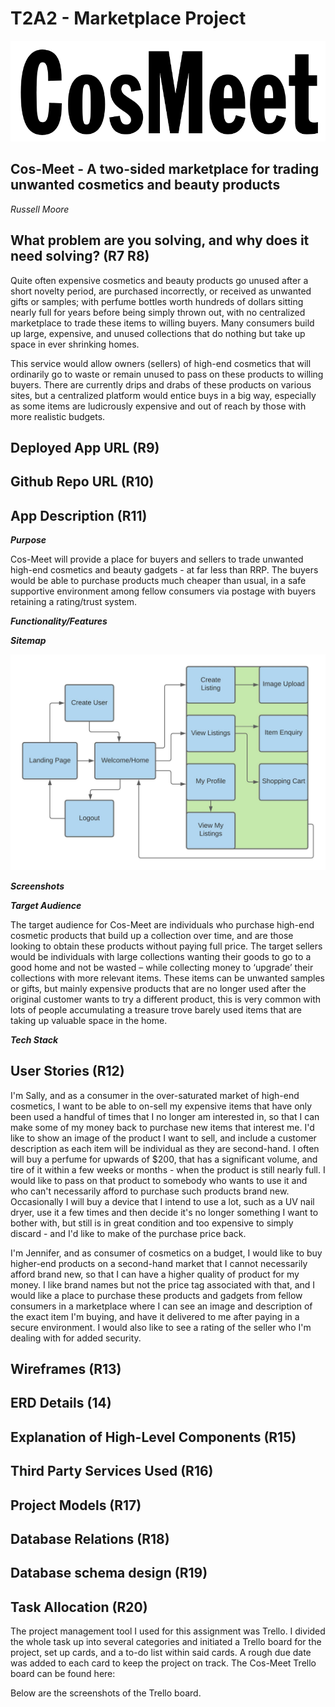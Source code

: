 # T2A2 - Marketplace Project

![readmeimages/CosMeet.png](readmeimages/CosMeet.png)

## **Cos-Meet - A two-sided marketplace for trading unwanted cosmetics and beauty products**

*Russell Moore*

## What problem are you solving, and why does it need solving? (R7 R8)

Quite often expensive cosmetics and beauty products go unused after a short novelty period, are purchased incorrectly, or received as unwanted gifts or samples; with perfume bottles worth hundreds of dollars sitting nearly full for years before being simply thrown out, with no centralized marketplace to trade these items to willing buyers. Many consumers build up large, expensive, and unused collections that do nothing but take up space in ever shrinking homes.

This service would allow owners (sellers) of high-end cosmetics that will ordinarily go to waste or remain unused to pass on these products to willing buyers. There are currently drips and drabs of these products on various sites, but a centralized platform would entice buys in a big way, especially as some items are ludicrously expensive and out of reach by those with more realistic budgets.

## Deployed App URL (R9)

## Github Repo URL (R10)

## App Description (R11)

***Purpose***

Cos-Meet will provide a place for buyers and sellers to trade unwanted high-end cosmetics and beauty gadgets -  at far less than RRP. The buyers would be able to purchase products much cheaper than usual, in a safe supportive environment among fellow consumers via postage with buyers retaining a rating/trust system.

***Functionality/Features***

***Sitemap***

![readmeimages\Sitemap_T2A2(2).jpeg](readmeimages\Sitemap_T2A2(2).jpeg)

***Screenshots***

***Target Audience***

The target audience for Cos-Meet are individuals who purchase high-end cosmetic products that build up a collection over time, and are those looking to obtain these products without paying full price. The target sellers would be individuals with large collections wanting their goods to go to a good home and not be wasted – while collecting money to ‘upgrade’ their collections with more relevant items. These items can be unwanted samples or gifts, but mainly expensive products that are no longer used after the original customer wants to try a different product, this is very common with lots of people accumulating a treasure trove barely used items that are taking up valuable space in the home.

***Tech Stack***

## User Stories (R12)

I'm Sally, and as a consumer in the over-saturated market of high-end cosmetics, I want to be able to on-sell my expensive items that have only been used a handful of times that I no longer am interested in, so that I can make some of my money back to purchase new items that interest me. I'd like to show an image of the product I want to sell, and include a customer description as each item will be individual as they are second-hand. I often will buy a perfume for upwards of $200, that has a significant volume, and tire of it within a few weeks or months - when the product is still nearly full. I would like to pass on that product to somebody who wants to use it and who can't necessarily afford to purchase such products brand new. Occasionally I will buy a device that I intend to use a lot, such as a UV nail dryer, use it a few times and then decide it's no longer something I want to bother with, but still is in great condition and too expensive to simply discard - and I'd like to make of the purchase price back. 

I'm Jennifer, and as consumer of cosmetics on a budget, I would like to buy higher-end products on a second-hand market that I cannot necessarily afford brand new, so that I can have a higher quality of product for my money.  I like brand names but not the price tag associated with that, and I would like a place to purchase these products and gadgets from fellow consumers in a marketplace where I can see an image and description of the exact item I'm buying, and have it delivered to me after paying in a secure environment. I would also like to see a rating of the seller who I'm dealing with for added security. 

## Wireframes (R13)

## ERD Details (14)

## Explanation of High-Level Components (R15)

## Third Party Services Used (R16)

## Project Models (R17)

## Database Relations (R18)

## Database schema design (R19)

## Task Allocation (R20)

The project management tool I used for this assignment was Trello. I divided the whole task up into several categories and initiated a Trello board for the project, set up cards, and a to-do list within said cards. A rough due date was added to each card to keep the project on track. The Cos-Meet Trello board can be found here:

Below are the screenshots of the Trello board.